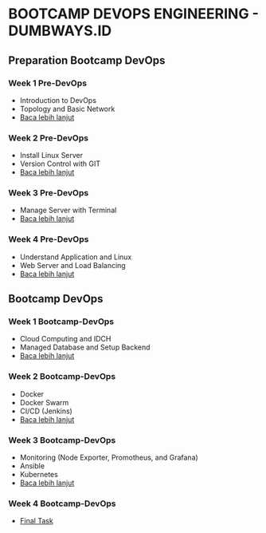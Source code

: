 # BOOTCAMP DEVOPS ENGINEERING - DUMBWAYS.ID
## Preparation Bootcamp DevOps
### Week 1 Pre-DevOps
- Introduction to DevOps
- Topology and Basic Network
- [Baca lebih lanjut](preparation-bootcamp-devops/week-1/README.md)

### Week 2 Pre-DevOps
- Install Linux Server
- Version Control with GIT
- [Baca lebih lanjut](preparation-bootcamp-devops/week-2/README.md)

### Week 3 Pre-DevOps
- Manage Server with Terminal
- [Baca lebih lanjut](preparation-bootcamp-devops/week-3/README.md)

### Week 4 Pre-DevOps
- Understand Application and Linux
- Web Server and Load Balancing
- [Baca lebih lanjut](preparation-bootcamp-devops/week-4/README.md)

## Bootcamp DevOps

### Week 1 Bootcamp-DevOps
- Cloud Computing and IDCH
- Managed Database and Setup Backend
- [Baca lebih lanjut](bootcamp-devops/week-1/README.md)
  
### Week 2 Bootcamp-DevOps
- Docker
- Docker Swarm
- CI/CD (Jenkins)
- [Baca lebih lanjut](bootcamp-devops/week-2/README.md)
### Week 3 Bootcamp-DevOps
- Monitoring (Node Exporter, Promotheus, and Grafana)
- Ansible
- Kubernetes
- [Baca lebih lanjut](bootcamp-devops/week-3/README.md)
### Week 4 Bootcamp-DevOps
- [Final Task](bootcam-devops/week-4/README.md) 